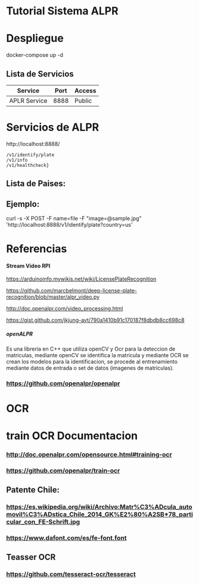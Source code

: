 # Tutorial Sistema ALPR 


# Despliegue 

docker-compose up -d

## Lista de Servicios
| Service               | Port | Access  |
| --------------------- | ---- | ------- |
| APLR Service          | 8888 | Public  |




# Servicios de ALPR

http://localhost:8888/

    /v1/identify/plate
    /v1/info
    /v1/healthcheck}

## Lista de Paises:



## Ejemplo:

curl -s -X POST -F name=file -F "image=@sample.jpg" 'http://localhost:8888/v1/identify/plate?country=us'




# Referencias
#### Stream Video RPI

https://arduinoinfo.mywikis.net/wiki/LicensePlateRecognition

https://github.com/marcbelmont/deep-license-plate-recognition/blob/master/alpr_video.py

http://doc.openalpr.com/video_processing.html

https://gist.github.com/jkjung-avt/790a1410b91c170187f8dbdb8cc698c8

##### openALPR
Es una libreria en C++ que utiliza openCV y Ocr para la deteccion de matriculas, mediante openCV se identifica la matricula y mediante OCR se crean los modelos para la identificacion, se procede al entrenamiento mediante datos de entrada o set de datos (imagenes de matriculas).

### https://github.com/openalpr/openalpr

# OCR
# train OCR Documentacion

### http://doc.openalpr.com/opensource.html#training-ocr

### https://github.com/openalpr/train-ocr


## Patente Chile:

### https://es.wikipedia.org/wiki/Archivo:Matr%C3%ADcula_automovil%C3%ADstica_Chile_2014_GK%E2%80%A2SB*78_particular_con_FE-Schrift.jpg

### https://www.dafont.com/es/fe-font.font

## Teasser OCR

### https://github.com/tesseract-ocr/tesseract






